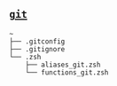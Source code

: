 ## [`git`](https://git-scm.com/)

~~~
~
├── .gitconfig
├── .gitignore
└── .zsh
    ├── aliases_git.zsh
    └── functions_git.zsh
~~~
